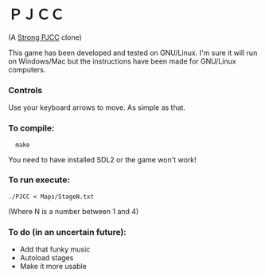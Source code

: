 # ＰＪＣＣ
(A [Strong PJCC](https://www.youtube.com/watch?v=b5oi2xMt18M&t=30s) clone)

This game has been developed and tested on GNU/Linux. I'm sure it will run on Windows/Mac but the instructions have been made for GNU/Linux computers.

### Controls
Use your keyboard arrows to move. As simple as that.

### To compile:
```
  make
```
You need to have installed SDL2 or the game won't work!

### To run execute:
```
./PJCC < Maps/StageN.txt
```
(Where N is a number between 1 and 4)

### To do (in an uncertain future):
* Add that funky music
* Autoload stages
* Make it more usable
